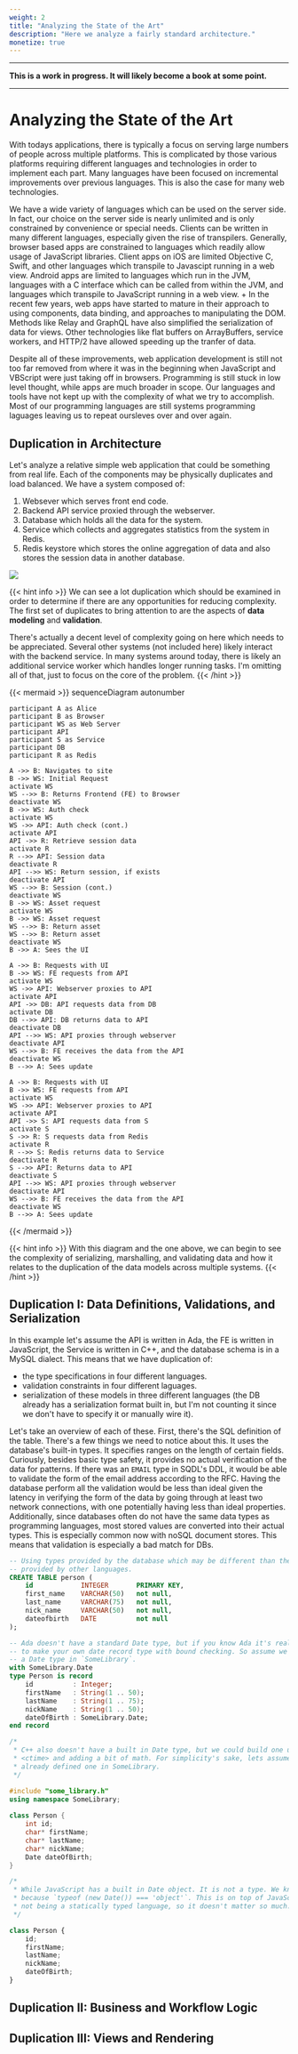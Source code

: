 ```yaml
---
weight: 2
title: "Analyzing the State of the Art"
description: "Here we analyze a fairly standard architecture."
monetize: true
---
```




---

**This is a work in progress. It will likely become a book at some point.**

---

# Analyzing the State of the Art

With todays applications, there is typically a focus on serving large numbers of
people across multiple platforms. This is complicated by those various platforms
requiring different languages and technologies in order to implement each part.
Many languages have been focused on incremental improvements over previous
languages. This is also the case for many web technologies.

We have a wide variety of languages which can be used on the server side. In
fact, our choice on the server side is nearly unlimited and is only constrained
by convenience or special needs. Clients can be written in many different
languages, especially given the rise of transpilers. Generally, browser based
apps are constrained to languages which readily allow usage of JavaScript
libraries. Client apps on iOS are limited Objective C, Swift, and other 
languages which transpile to Javascipt running in a web view. Android apps are
limited to languages which run in the JVM, languages with a C interface which
can be called from within the JVM, and languages which transpile to JavaScript
running in a web view.
+
In the recent few years, web apps have started to mature in their approach to
using components, data binding, and approaches to manipulating the DOM. Methods
like Relay and GraphQL have also simplified the serialization of data for views.
Other technologies like flat buffers on ArrayBuffers, service workers, and HTTP/2
have allowed speeding up the tranfer of data.

Despite all of these improvements, web application development is still not too
far removed from where it was in the beginning when JavaScript and VBScript were
just taking off in browsers. Programming is still stuck in low level thought,
while apps are much broader in scope. Our languages and tools have not kept up
with the complexity of what we try to accomplish. Most of our programming
languages are still systems programming laguages leaving us to repeat oursleves
over and over again.

## Duplication in Architecture

Let's analyze a relative simple web application that could be something from real
life. Each of the components may be physically duplicates and load balanced. We
have a system composed of:

1. Websever which serves front end code.
1. Backend API service proxied through the webserver.
1. Database which holds all the data for the system.
1. Service which collects and aggregates statistics from the system in Redis.
1. Redis keystore which stores the online aggregation of data and also stores
   the session data in another database.

![](./images/system-diagram.png)

{{< hint info >}}
We can see a lot duplication which should be examined in order to determine if
there are any opportunities for reducing complexity. The first set of duplicates
to bring attention to are the aspects of **data modeling** and **validation**.

There's actually a decent level of complexity going on here which needs to be
appreciated. Several other systems (not included here) likely interact with the
backend service. In many systems around today, there is likely an additional
service worker which handles longer running tasks. I'm omitting all of that, just
to focus on the core of the problem.
{{< /hint >}}

{{< mermaid >}}
sequenceDiagram
	autonumber

	participant A as Alice
	participant B as Browser
	participant WS as Web Server
	participant API
	participant S as Service
	participant DB
	participant R as Redis

	A ->> B: Navigates to site
	B ->> WS: Initial Request
	activate WS
	WS -->> B: Returns Frontend (FE) to Browser
	deactivate WS
	B ->> WS: Auth check
	activate WS
	WS ->> API: Auth check (cont.)
	activate API
	API ->> R: Retrieve session data
	activate R
	R -->> API: Session data
	deactivate R
	API -->> WS: Return session, if exists
	deactivate API
	WS -->> B: Session (cont.)
	deactivate WS
	B ->> WS: Asset request
	activate WS
	B ->> WS: Asset request
	WS -->> B: Return asset
	WS -->> B: Return asset
	deactivate WS
	B ->> A: Sees the UI

	A ->> B: Requests with UI
	B ->> WS: FE requests from API
	activate WS
	WS ->> API: Webserver proxies to API
	activate API
	API ->> DB: API requests data from DB
	activate DB
	DB -->> API: DB returns data to API
	deactivate DB
	API -->> WS: API proxies through webserver
	deactivate API
	WS -->> B: FE receives the data from the API
	deactivate WS
	B -->> A: Sees update

	A ->> B: Requests with UI
	B ->> WS: FE requests from API
	activate WS
	WS ->> API: Webserver proxies to API
	activate API
	API ->> S: API requests data from S
	activate S
	S ->> R: S requests data from Redis
	activate R
	R -->> S: Redis returns data to Service
	deactivate R
	S -->> API: Returns data to API
	deactivate S
	API -->> WS: API proxies through webserver
	deactivate API
	WS -->> B: FE receives the data from the API
	deactivate WS
	B -->> A: Sees update
{{< /mermaid >}}

{{< hint info >}}
With this diagram and the one above, we can begin to see the complexity of
serializing, marshalling, and validating data and how it relates to the
duplication of the data models across multiple systems.
{{< /hint >}}

## Duplication I: Data Definitions, Validations, and Serialization

In this example let's assume the API is written in Ada, the FE is written
in JavaScript, the Service is written in C++, and the database schema is in a
MySQL dialect. This means that we have duplication of:

* the type specifications in four different languages.
* validation constraints in four different laguages.
* serialization of these models in three different languages (the DB already has
  a serialization format built in, but I'm not counting it since we don't have to
  specify it or manually wire it).

Let's take an overview of each of these. First, there's the SQL definition of the
table. There's a few things we need to notice about this. It uses the database's
built-in types. It specifies ranges on the length of certain fields. Curiously,
besides basic type safety, it provides no actual verification of the data for
patterns. If there was an `EMAIL` type in SQDL's DDL, it would be able to
validate the form of the email address according to the RFC. Having the database
perform all the validation would be less than ideal given the latency in verifying
the form of the data by going through at least two network connections, with one
potentially having less than ideal properties. Additionally, since databases often
do not have the same data types as programming languages, most stored values are
converted into their actual types. This is especially common now with noSQL
document stores. This means that validation is especially a bad match for DBs.

```sql
-- Using types provided by the database which may be different than the types
-- provided by other languages.
CREATE TABLE person (
    id            INTEGER       PRIMARY KEY,
    first_name    VARCHAR(50)   not null,
    last_name     VARCHAR(75)   not null,
    nick_name     VARCHAR(50)   not null,
    dateofbirth   DATE          not null
);
```

```ada
-- Ada doesn't have a standard Date type, but if you know Ada it's really easy
-- to make your own date record type with bound checking. So assume we've defined
-- a Date type in `SomeLibrary`.
with SomeLibrary.Date
type Person is record
    id          : Integer;
    firstName   : String(1 .. 50);
    lastName    : String(1 .. 75);
    nickName    : String(1 .. 50);
    dateOfBirth : SomeLibrary.Date;
end record
```

```c++
/*
 * C++ also doesn't have a built in Date type, but we could build one using
 * <ctime> and adding a bit of math. For simplicity's sake, lets assume we've
 * already defined one in SomeLibrary.
 */

#include "some_library.h"
using namespace SomeLibrary;
 
class Person {
	int id;
	char* firstName;
	char* lastName;
	char* nickName;
	Date dateOfBirth;
}
```

```js
/*
 * While JavaScript has a built in Date object. It is not a type. We know this
 * because `typeof (new Date()) === 'object'`. This is on top of JavaScript
 * not being a statically typed language, so it doesn't matter so much.
 */

class Person {
	id;
	firstName;
	lastName;
	nickName;
	dateOfBirth;
}
```

## Duplication II: Business and Workflow Logic



## Duplication III: Views and Rendering



